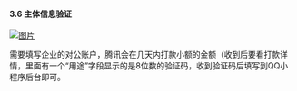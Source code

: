 #### 3.6 主体信息验证

[![图片](http://qrs.gameseed.cn/shareyou/doc/pro/微信图片_20190823100701.png "图片")](http://qrs.gameseed.cn/shareyou/doc/pro/微信图片_20190823100701.png)

需要填写企业的对公账户，腾讯会在几天内打款小额的金额（收到后要看打款详情，里面有一个“用途”字段显示的是8位数的验证码，收到验证码后填写到QQ小程序后台即可。